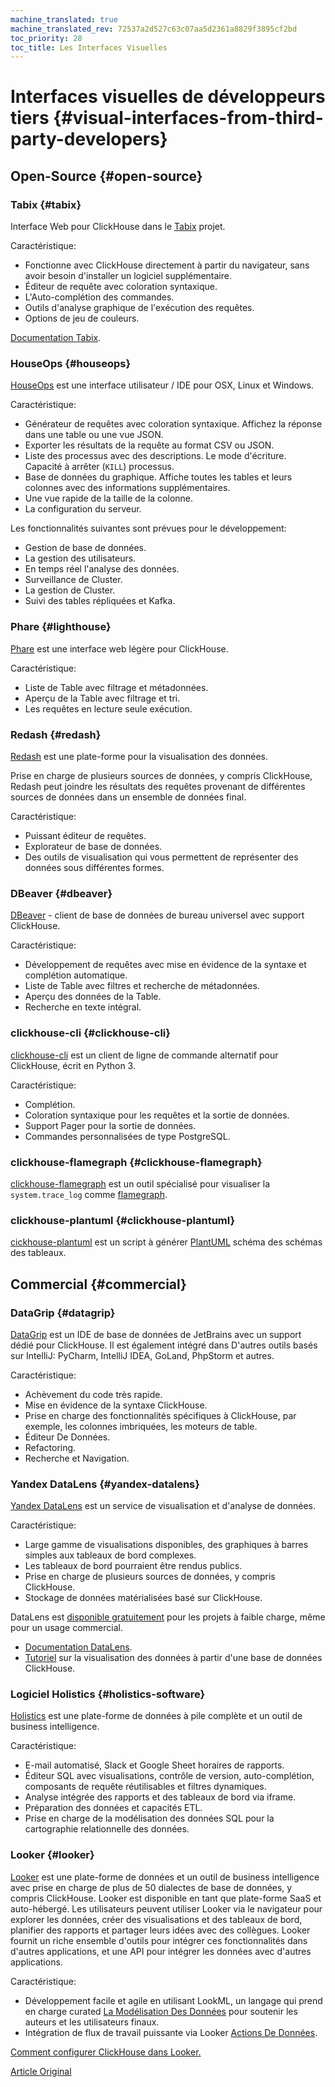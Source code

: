 ```yaml
---
machine_translated: true
machine_translated_rev: 72537a2d527c63c07aa5d2361a8829f3895cf2bd
toc_priority: 28
toc_title: Les Interfaces Visuelles
---
```


# Interfaces visuelles de développeurs tiers {#visual-interfaces-from-third-party-developers}

## Open-Source {#open-source}

### Tabix {#tabix}

Interface Web pour ClickHouse dans le [Tabix](https://github.com/tabixio/tabix) projet.

Caractéristique:

-   Fonctionne avec ClickHouse directement à partir du navigateur, sans avoir besoin d'installer un logiciel supplémentaire.
-   Éditeur de requête avec coloration syntaxique.
-   L'Auto-complétion des commandes.
-   Outils d'analyse graphique de l'exécution des requêtes.
-   Options de jeu de couleurs.

[Documentation Tabix](https://tabix.io/doc/).

### HouseOps {#houseops}

[HouseOps](https://github.com/HouseOps/HouseOps) est une interface utilisateur / IDE pour OSX, Linux et Windows.

Caractéristique:

-   Générateur de requêtes avec coloration syntaxique. Affichez la réponse dans une table ou une vue JSON.
-   Exporter les résultats de la requête au format CSV ou JSON.
-   Liste des processus avec des descriptions. Le mode d'écriture. Capacité à arrêter (`KILL`) processus.
-   Base de données du graphique. Affiche toutes les tables et leurs colonnes avec des informations supplémentaires.
-   Une vue rapide de la taille de la colonne.
-   La configuration du serveur.

Les fonctionnalités suivantes sont prévues pour le développement:

-   Gestion de base de données.
-   La gestion des utilisateurs.
-   En temps réel l'analyse des données.
-   Surveillance de Cluster.
-   La gestion de Cluster.
-   Suivi des tables répliquées et Kafka.

### Phare {#lighthouse}

[Phare](https://github.com/VKCOM/lighthouse) est une interface web légère pour ClickHouse.

Caractéristique:

-   Liste de Table avec filtrage et métadonnées.
-   Aperçu de la Table avec filtrage et tri.
-   Les requêtes en lecture seule exécution.

### Redash {#redash}

[Redash](https://github.com/getredash/redash) est une plate-forme pour la visualisation des données.

Prise en charge de plusieurs sources de données, y compris ClickHouse, Redash peut joindre les résultats des requêtes provenant de différentes sources de données dans un ensemble de données final.

Caractéristique:

-   Puissant éditeur de requêtes.
-   Explorateur de base de données.
-   Des outils de visualisation qui vous permettent de représenter des données sous différentes formes.

### DBeaver {#dbeaver}

[DBeaver](https://dbeaver.io/) - client de base de données de bureau universel avec support ClickHouse.

Caractéristique:

-   Développement de requêtes avec mise en évidence de la syntaxe et complétion automatique.
-   Liste de Table avec filtres et recherche de métadonnées.
-   Aperçu des données de la Table.
-   Recherche en texte intégral.

### clickhouse-cli {#clickhouse-cli}

[clickhouse-cli](https://github.com/hatarist/clickhouse-cli) est un client de ligne de commande alternatif pour ClickHouse, écrit en Python 3.

Caractéristique:

-   Complétion.
-   Coloration syntaxique pour les requêtes et la sortie de données.
-   Support Pager pour la sortie de données.
-   Commandes personnalisées de type PostgreSQL.

### clickhouse-flamegraph {#clickhouse-flamegraph}

[clickhouse-flamegraph](https://github.com/Slach/clickhouse-flamegraph) est un outil spécialisé pour visualiser la `system.trace_log` comme [flamegraph](http://www.brendangregg.com/flamegraphs.html).

### clickhouse-plantuml {#clickhouse-plantuml}

[cickhouse-plantuml](https://pypi.org/project/clickhouse-plantuml/) est un script à générer [PlantUML](https://plantuml.com/) schéma des schémas des tableaux.

## Commercial {#commercial}

### DataGrip {#datagrip}

[DataGrip](https://www.jetbrains.com/datagrip/) est un IDE de base de données de JetBrains avec un support dédié pour ClickHouse. Il est également intégré dans D'autres outils basés sur IntelliJ: PyCharm, IntelliJ IDEA, GoLand, PhpStorm et autres.

Caractéristique:

-   Achèvement du code très rapide.
-   Mise en évidence de la syntaxe ClickHouse.
-   Prise en charge des fonctionnalités spécifiques à ClickHouse, par exemple, les colonnes imbriquées, les moteurs de table.
-   Éditeur De Données.
-   Refactoring.
-   Recherche et Navigation.

### Yandex DataLens {#yandex-datalens}

[Yandex DataLens](https://cloud.yandex.ru/services/datalens) est un service de visualisation et d'analyse de données.

Caractéristique:

-   Large gamme de visualisations disponibles, des graphiques à barres simples aux tableaux de bord complexes.
-   Les tableaux de bord pourraient être rendus publics.
-   Prise en charge de plusieurs sources de données, y compris ClickHouse.
-   Stockage de données matérialisées basé sur ClickHouse.

DataLens est [disponible gratuitement](https://cloud.yandex.com/docs/datalens/pricing) pour les projets à faible charge, même pour un usage commercial.

-   [Documentation DataLens](https://cloud.yandex.com/docs/datalens/).
-   [Tutoriel](https://cloud.yandex.com/docs/solutions/datalens/data-from-ch-visualization) sur la visualisation des données à partir d'une base de données ClickHouse.

### Logiciel Holistics {#holistics-software}

[Holistics](https://www.holistics.io/) est une plate-forme de données à pile complète et un outil de business intelligence.

Caractéristique:

-   E-mail automatisé, Slack et Google Sheet horaires de rapports.
-   Éditeur SQL avec visualisations, contrôle de version, auto-complétion, composants de requête réutilisables et filtres dynamiques.
-   Analyse intégrée des rapports et des tableaux de bord via iframe.
-   Préparation des données et capacités ETL.
-   Prise en charge de la modélisation des données SQL pour la cartographie relationnelle des données.

### Looker {#looker}

[Looker](https://looker.com) est une plate-forme de données et un outil de business intelligence avec prise en charge de plus de 50 dialectes de base de données, y compris ClickHouse. Looker est disponible en tant que plate-forme SaaS et auto-hébergé. Les utilisateurs peuvent utiliser Looker via le navigateur pour explorer les données, créer des visualisations et des tableaux de bord, planifier des rapports et partager leurs idées avec des collègues. Looker fournit un riche ensemble d'outils pour intégrer ces fonctionnalités dans d'autres applications, et une API
pour intégrer les données avec d'autres applications.

Caractéristique:

-   Développement facile et agile en utilisant LookML, un langage qui prend en charge curated
    [La Modélisation Des Données](https://looker.com/platform/data-modeling) pour soutenir les auteurs et les utilisateurs finaux.
-   Intégration de flux de travail puissante via Looker [Actions De Données](https://looker.com/platform/actions).

[Comment configurer ClickHouse dans Looker.](https://docs.looker.com/setup-and-management/database-config/clickhouse)

[Article Original](https://clickhouse.tech/docs/en/interfaces/third-party/gui/) <!--hide-->
